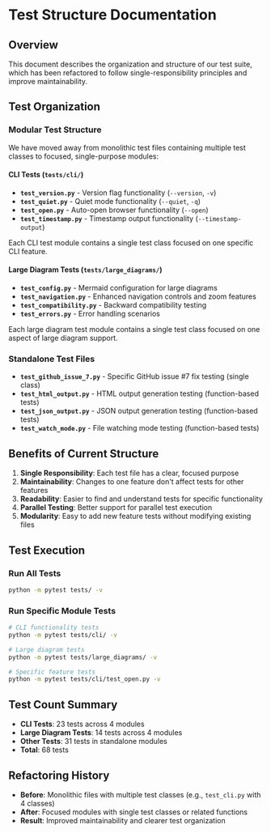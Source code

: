 # Test Structure Documentation

## Overview
This document describes the organization and structure of our test suite, which has been refactored to follow single-responsibility principles and improve maintainability.

## Test Organization

### Modular Test Structure
We have moved away from monolithic test files containing multiple test classes to focused, single-purpose modules:

#### CLI Tests (`tests/cli/`)
- **`test_version.py`** - Version flag functionality (`--version`, `-v`)
- **`test_quiet.py`** - Quiet mode functionality (`--quiet`, `-q`)  
- **`test_open.py`** - Auto-open browser functionality (`--open`)
- **`test_timestamp.py`** - Timestamp output functionality (`--timestamp-output`)

Each CLI test module contains a single test class focused on one specific CLI feature.

#### Large Diagram Tests (`tests/large_diagrams/`)
- **`test_config.py`** - Mermaid configuration for large diagrams
- **`test_navigation.py`** - Enhanced navigation controls and zoom features
- **`test_compatibility.py`** - Backward compatibility testing
- **`test_errors.py`** - Error handling scenarios

Each large diagram test module contains a single test class focused on one aspect of large diagram support.

### Standalone Test Files
- **`test_github_issue_7.py`** - Specific GitHub issue #7 fix testing (single class)
- **`test_html_output.py`** - HTML output generation testing (function-based tests)
- **`test_json_output.py`** - JSON output generation testing (function-based tests)
- **`test_watch_mode.py`** - File watching mode testing (function-based tests)

## Benefits of Current Structure

1. **Single Responsibility**: Each test file has a clear, focused purpose
2. **Maintainability**: Changes to one feature don't affect tests for other features
3. **Readability**: Easier to find and understand tests for specific functionality
4. **Parallel Testing**: Better support for parallel test execution
5. **Modularity**: Easy to add new feature tests without modifying existing files

## Test Execution

### Run All Tests
```bash
python -m pytest tests/ -v
```

### Run Specific Module Tests
```bash
# CLI functionality tests
python -m pytest tests/cli/ -v

# Large diagram tests  
python -m pytest tests/large_diagrams/ -v

# Specific feature tests
python -m pytest tests/cli/test_open.py -v
```

## Test Count Summary
- **CLI Tests**: 23 tests across 4 modules
- **Large Diagram Tests**: 14 tests across 4 modules  
- **Other Tests**: 31 tests in standalone modules
- **Total**: 68 tests

## Refactoring History
- **Before**: Monolithic files with multiple test classes (e.g., `test_cli.py` with 4 classes)
- **After**: Focused modules with single test classes or related functions
- **Result**: Improved maintainability and clearer test organization
